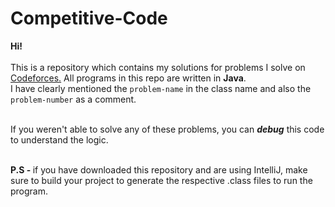 # Competitive-Code
<b> Hi! </b>
<br><br>
This is a repository which contains my solutions for problems I solve on <a href="https://codeforces.com/">Codeforces.</a> All programs in this repo are written in <b>Java</b>.
<br>
I have clearly mentioned the <code>problem-name</code> in the class name and also the <code>problem-number</code> as a comment.
<br><br>
<p>If you weren't able to solve any of these problems, you can <i><b>debug</b></i> this code to understand the logic.</p>
<br>
<b>P.S - </b> if you have downloaded this repository and are using IntelliJ, make sure to build your project to generate the respective .class files to run the program.

  
